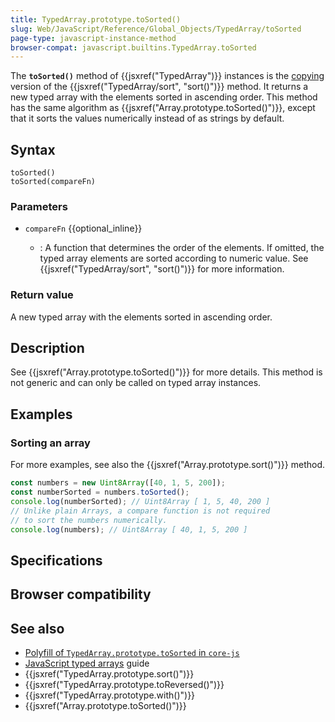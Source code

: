 ```yaml
---
title: TypedArray.prototype.toSorted()
slug: Web/JavaScript/Reference/Global_Objects/TypedArray/toSorted
page-type: javascript-instance-method
browser-compat: javascript.builtins.TypedArray.toSorted
---
```




The **`toSorted()`** method of {{jsxref("TypedArray")}} instances is the [copying](/Web/JavaScript/Reference/Global_Objects/Array#copying_methods_and_mutating_methods) version of the {{jsxref("TypedArray/sort", "sort()")}} method. It returns a new typed array with the elements sorted in ascending order. This method has the same algorithm as {{jsxref("Array.prototype.toSorted()")}}, except that it sorts the values numerically instead of as strings by default.

## Syntax

```js-nolint
toSorted()
toSorted(compareFn)
```

### Parameters

- `compareFn` {{optional_inline}}

  - : A function that determines the order of the elements. If omitted, the typed array elements are sorted according to numeric value. See {{jsxref("TypedArray/sort", "sort()")}} for more information.

### Return value

A new typed array with the elements sorted in ascending order.

## Description

See {{jsxref("Array.prototype.toSorted()")}} for more details. This method is not generic and can only be called on typed array instances.

## Examples

### Sorting an array

For more examples, see also the {{jsxref("Array.prototype.sort()")}} method.

```js
const numbers = new Uint8Array([40, 1, 5, 200]);
const numberSorted = numbers.toSorted();
console.log(numberSorted); // Uint8Array [ 1, 5, 40, 200 ]
// Unlike plain Arrays, a compare function is not required
// to sort the numbers numerically.
console.log(numbers); // Uint8Array [ 40, 1, 5, 200 ]
```

## Specifications



## Browser compatibility



## See also

- [Polyfill of `TypedArray.prototype.toSorted` in `core-js`](https://github.com/zloirock/core-js#change-array-by-copy)
- [JavaScript typed arrays](/Web/JavaScript/Guide/Typed_arrays) guide
- {{jsxref("TypedArray.prototype.sort()")}}
- {{jsxref("TypedArray.prototype.toReversed()")}}
- {{jsxref("TypedArray.prototype.with()")}}
- {{jsxref("Array.prototype.toSorted()")}}
